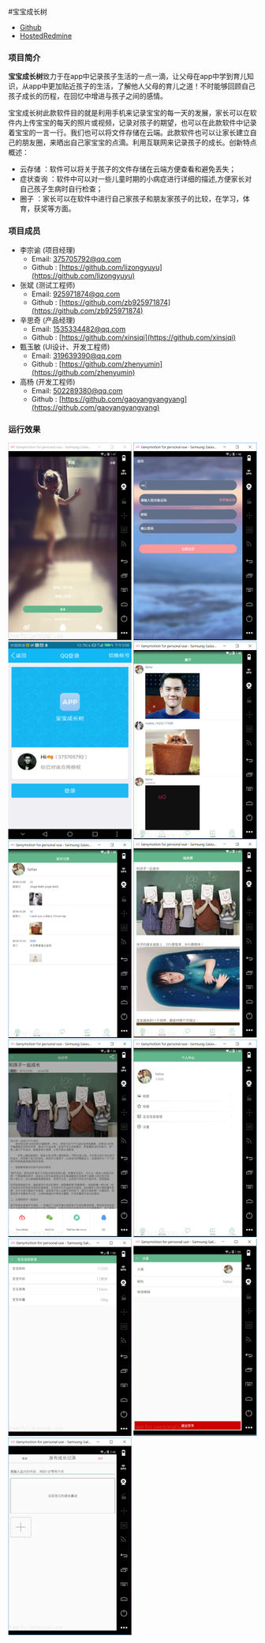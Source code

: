 #宝宝成长树

* [Github](https://github.com/lizongyuyu/BabyGrowthRecord) 
* [HostedRedmine](http://www.hostedredmine.com/projects/baby_growth_record/wiki)

### 项目简介

**宝宝成长树**致力于在app中记录孩子生活的一点一滴，让父母在app中学到育儿知识，从app中更加贴近孩子的生活，了解他人父母的育儿之道！不时能够回顾自己孩子成长的历程，在回忆中增进与孩子之间的感情。

宝宝成长树此款软件目的就是利用手机来记录宝宝的每一天的发展，家长可以在软件内上传宝宝的每天的照片或视频，记录对孩子的期望，也可以在此款软件中记录着宝宝的一言一行。我们也可以将文件存储在云端。此款软件也可以让家长建立自己的朋友圈，来晒出自己家宝宝的点滴。利用互联网来记录孩子的成长。创新特点概述：

* 云存储 ：软件可以将关于孩子的文件存储在云端方便查看和避免丢失；
* 症状查询 ：软件中可以对一些儿童时期的小病症进行详细的描述,方便家长对自己孩子生病时自行检查；
* 圈子 ：家长可以在软件中进行自己家孩子和朋友家孩子的比较，在学习，体育，获奖等方面。

### 项目成员

* 李宗谕 (项目经理) 
    * Email: <375705792@qq.com>
    * Github : [https://github.com/lizongyuyu](https://github.com/lizongyuyu)
* 张斌 (测试工程师) 
    * Email: <925971874@qq.com>
    * Github : [https://github.com/zb925971874](https://github.com/zb925971874)
* 辛思奇 (产品经理) 
    * Email: <1535334482@qq.com>
    * Github : [https://github.com/xinsiqi](https://github.com/xinsiqi)
* 甄玉敏 (UI设计、开发工程师) 
    * Email: <319639390@qq.com>
    * Github : [https://github.com/zhenyumin](https://github.com/zhenyumin)
* 高杨 (开发工程师) 
    * Email: <502289380@qq.com>
    * Github : [https://github.com/gaoyangyangyang](https://github.com/gaoyangyangyang)

### 运行效果
<img src="../../image/宝宝成长树/1.png" width=250 height=400 />
<img src="../../image/宝宝成长树/2.png" width=250 height=400 />
<img src="../../image/宝宝成长树/3.png" width=250 height=400 />

<img src="../../image/宝宝成长树/4.png" width=250 height=400 />
<img src="../../image/宝宝成长树/5.png" width=250 height=400 />
<img src="../../image/宝宝成长树/6.png" width=250 height=400 />

<img src="../../image/宝宝成长树/7.png" width=250 height=400 />
<img src="../../image/宝宝成长树/8.png" width=250 height=400 />
<img src="../../image/宝宝成长树/9.png" width=250 height=400 />

<img src="../../image/宝宝成长树/10.png" width=250 height=400 />
<img src="../../image/宝宝成长树/11.png" width=250 height=400 />
